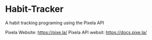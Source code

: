 # Habit-Tracker
A habit tracking programing using the Pixela API

Pixela Website:
  https://pixe.la/
Pixela API websit:
  https://docs.pixe.la/
